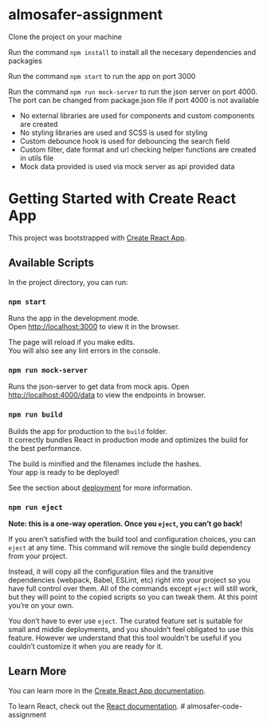 # almosafer-assignment

Clone the project on your machine

Run the command `npm install` to install all the necesary dependencies and packagies

Run the command `npm start` to run the app on port 3000

Run the command `npm run mock-server` to run the json server on port 4000. The port can be changed from package.json file if port 4000 is not available 

- No external libraries are used for components and custom components are created
- No styling libraries are used and SCSS is used for styling
- Custom debounce hook is used for debouncing the search field
- Custom filter, date format and url checking helper functions are created in utils file
- Mock data provided is used via mock server as api provided data


# Getting Started with Create React App

This project was bootstrapped with [Create React App](https://github.com/facebook/create-react-app).

## Available Scripts

In the project directory, you can run:

### `npm start`

Runs the app in the development mode.\
Open [http://localhost:3000](http://localhost:3000) to view it in the browser.

The page will reload if you make edits.\
You will also see any lint errors in the console.

### `npm run mock-server`

Runs the json-server to get data from mock apis.
Open [http://localhost:4000/data](http://localhost:4000/data) to view the endpoints in browser.

### `npm run build`

Builds the app for production to the `build` folder.\
It correctly bundles React in production mode and optimizes the build for the best performance.

The build is minified and the filenames include the hashes.\
Your app is ready to be deployed!

See the section about [deployment](https://facebook.github.io/create-react-app/docs/deployment) for more information.

### `npm run eject`

**Note: this is a one-way operation. Once you `eject`, you can’t go back!**

If you aren’t satisfied with the build tool and configuration choices, you can `eject` at any time. This command will remove the single build dependency from your project.

Instead, it will copy all the configuration files and the transitive dependencies (webpack, Babel, ESLint, etc) right into your project so you have full control over them. All of the commands except `eject` will still work, but they will point to the copied scripts so you can tweak them. At this point you’re on your own.

You don’t have to ever use `eject`. The curated feature set is suitable for small and middle deployments, and you shouldn’t feel obligated to use this feature. However we understand that this tool wouldn’t be useful if you couldn’t customize it when you are ready for it.

## Learn More

You can learn more in the [Create React App documentation](https://facebook.github.io/create-react-app/docs/getting-started).

To learn React, check out the [React documentation](https://reactjs.org/).
#   a l m o s a f e r - c o d e - a s s i g n m e n t 
 
 
